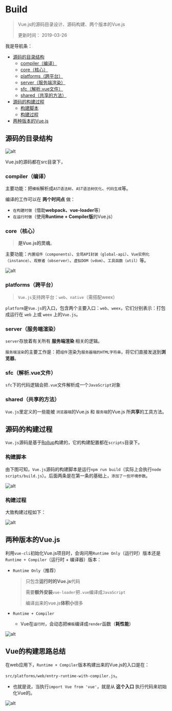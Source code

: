# Build
> Vue.js的源码目录设计、源码构建、两个版本的Vue.js
> 
> 更新时间： 2019-03-26

我是导航条：
 - [源码的目录结构](#源码的目录结构)
      - [compiler（编译）](#compiler（编译）)
      - [core（核心）](#core（核心）)
      - [platforms（跨平台）](#platforms（跨平台）)
      - [server（服务端渲染）](#server（服务端渲染）)
      - [sfc（解析.vue文件）](#sfc（解析.vue文件）)
      - [shared（共享的方法）](#shared（共享的方法）)
 - [源码的构建过程](#源码的构建过程)
      - [构建脚本](#构建脚本)
      - [构建过程](#构建过程)
 - [两种版本的Vue.js](#两种版本的Vue.js)
## 源码的目录结构
![alt](./img/Build-2.png)

Vue.js的源码都在src目录下，
### compiler（编译）
主要功能：把`模板`解析成`AST语法树`、`AST语法树优化`、`代码生成`等。

编译的工作可以在 **两个时间点** 做：
 - `在构建时做`（借助**webpack、vue-loader**等）
 - `在运行时做`（使用**Runtime + Compiler版**的Vue.js）

### core（核心）
> **是Vue.js的灵魂**。

主要功能：`内置组件（components）`、`全局API封装（global-api）`、`Vue实例化（instance）`、`观察者（observer）`、`虚拟DOM（vdom）`、`工具函数（util）`等。

![alt](./img/Build-5.png)


### platforms（跨平台）
> `Vue.js`支持跨平台：`web`、`native`（需搭配weex）

`platform`是`Vue.js`的入口，包含两个主要入口：`web`、`weex`，它们分别表示：打包成运行在 `web` 上或 `weex` 上的`Vue.js`。

### server（服务端渲染）
`server`存放着有关所有 **服务端渲染** 相关的逻辑。

`服务端渲染`的主要工作是：把`组件`渲染为`服务器端的HTML字符串`，将它们直接发送到**浏览器**。

### sfc（解析.vue文件）
`sfc`下的代码逻辑会把`.vue`文件解析成一个`JavaScript`对象

### shared（共享的方法）
`Vue.js`里定义的一些能被 `浏览器端`的Vue.js 和 `服务端`的Vue.js 所**共享**的工具方法。


## 源码的构建过程
`Vue.js`源码是基于[Rollup](./../../Tool/Rollup.md)构建的，它的构建配置都在`scripts`目录下。

### 构建脚本
由下图可知，`Vue.js`源码的构建脚本是运行`npm run build`（实际上会执行`node scripts/build.js`）。后面两条是在第一条的基础上，`添加了一些环境参数`。

![alt](./img/Build-3.png)

### 构建过程
大致构建过程如下：

![alt](./img/Build-4.png)

## 两种版本的Vue.js
利用`vue-cli`初始化Vue.js项目时，会询问用`Runtime Only`（运行时）版本还是`Runtime + Compiler`（运行时 + 编译器）版本：
 - `Runtime Only`（推荐）

    >只包含**运行时的Vue.js**代码
    >
    >需要**额外安装**`vue-loader`把`.vue`编译成`JavaScript`
    >
    >编译出来的vue.js**体积小**很多

 - `Runtime + Compiler`
    - Vue在`运行时`，会动态把`模板`编译成`render`函数（**耗性能**）

![alt](./img/Build-1.png)

## Vue的构建思路总结
在web应用下，`Runtime + Compiler`版本构建出来的Vue.js的入口是在：

`src/platforms/web/entry-runtime-with-compiler.js`。
 - 也就是说，当执行`import Vue from 'vue'`，就是从 **这个入口** 执行代码来初始化Vue的。

![alt](./img/Build-6.png)


